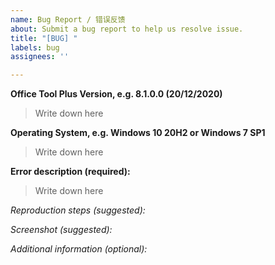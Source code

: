 ```yaml
---
name: Bug Report / 错误反馈
about: Submit a bug report to help us resolve issue.
title: "[BUG] "
labels: bug
assignees: ''

---
```


**Office Tool Plus Version, e.g. 8.1.0.0 (20/12/2020)**
> Write down here

**Operating System, e.g. Windows 10 20H2 or Windows 7 SP1**
> Write down here

**Error description (required):**
> Write down here

*Reproduction steps (suggested):*


*Screenshot (suggested):*


*Additional information (optional):*
